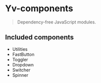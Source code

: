 # Yv-components

> Dependency-free JavaScript modules.

## Included components

* Utilities
* FastButton
* Toggler
* Dropdown
* Switcher
* Spinner
